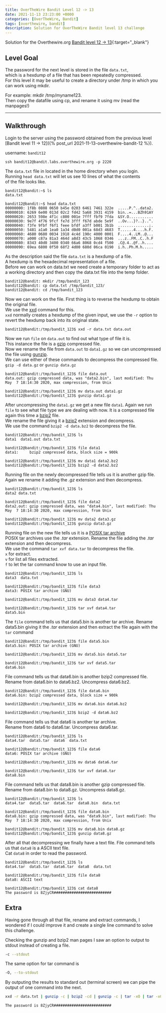 ```yaml
---
title: OverTheWire Bandit Level 12 -> 13
date: 2021-11-13 23:23:00 +0000
categories: [OverTheWire, Bandit]
tags: [overthewire, bandit]
description: Solution for OverTheWire Bandit level 13 challenge
---
```


Solution for the Overthewire.org [Bandit level 12 -> 13](https://overthewire.org/wargames/bandit/bandit13.html){:target="\_blank"}

## Level Goal

The password for the next level is stored in the file `data.txt`,  
which is a hexdump of a file that has been repeatedly compressed.  
For this level it may be useful to create a directory under /tmp in which you can work using mkdir.  

For example: mkdir /tmp/myname123.  
Then copy the datafile using cp, and rename it using mv (read the manpages!)

---

## Walkthrough

Login to the server using the password obtained from the previous level [Bandit level 11 -> 12]({% post_url 2021-11-13-overthewire-bandit-12 %}).  

username: `bandit12`

```ssh
ssh bandit12@bandit.labs.overthewire.org -p 2220
```

The `data.txt` file in located in the home directory when you login.  
Running `head data.txt` will let us see 10 lines of what the contents  
of the file looks like.

```console
bandit12@bandit:~$ ls
data.txt

bandit12@bandit:~$ head data.txt 
00000000: 1f8b 0808 0650 b45e 0203 6461 7461 322e  .....P.^..data2.
00000010: 6269 6e00 013d 02c2 fd42 5a68 3931 4159  bin..=...BZh91AY
00000020: 2653 598e 4f1c c800 001e 7fff fbf9 7fda  &SY.O...........
00000030: 9e7f 4f76 9fcf fe7d 3fff f67d abde 5e9f  ..Ov...}?..}..^.
00000040: f3fe 9fbf f6f1 feee bfdf a3ff b001 3b1b  ..............;.
00000050: 5481 a1a0 1ea0 1a34 d0d0 001a 68d3 4683  T......4....h.F.
00000060: 4680 0680 0034 1918 4c4d 190c 4000 0001  F....4..LM..@...
00000070: a000 c87a 81a3 464d a8d3 43c5 1068 0346  ...z..FM..C..h.F
00000080: 8343 40d0 3400 0340 66a6 8068 0cd4 f500  .C@.4..@f..h....
00000090: 69ea 6800 0f50 68f2 4d00 680d 06ca 0190  i.h..Ph.M.h.....
```

As the description said the file `data.txt` is a hexdump of a file.  
A hexdump is the hexadecimal representation of a file.  
Before we can work on data.txt we need create a temporary folder to act as a working directory and then copy the data.txt file into the temp folder.  

```console
bandit12@bandit: mkdir /tmp/bandit_123
bandit12@bandit: cp data.txt /tmp/bandit_123/
bandit12@bandit: cd /tmp/bandit_123
```

Now we can work on the file. First thing is to reverse the hexdump to obtain the original file.  
We use the [xxd](https://linux.die.net/man/1/xxd) command for this.  
`xxd` normally creates a hexdump of the given input, we use the `-r` option to revert the hexdump back into its original state.

```console
bandit12@bandit:/tmp/bandit_123$ xxd -r data.txt data.out
```

Now we run `file` on `data.out` to find out what type of file it is.  
This instance the file is a [gzip](https://linux.die.net/man/1/gzip) compressed file.  
Now we rename the file from `data.out` to `data1.gz` so we can uncompressed the file using [gunzip](https://linux.die.net/man/1/gzip).  
We can use either of these commands to decompress the compressed file.  
`gzip -d data.gz` or `gunzip data.gz`

```console
bandit12@bandit:/tmp/bandit_123$ file data.out
data.out: gzip compressed data, was "data2.bin", last modified: Thu May  7 18:14:30 2020, max compression, from Unix

bandit12@bandit:/tmp/bandit_123$ mv data.out data1.gz
bandit12@bandit:/tmp/bandit_123$ gunzip data1.gz
```

After uncompressing the `data1.gz` we get a new file `data1`. Again we run `file` to see what file type we are dealing with now. 
It is a compressed file again this time a [bzip2](https://linux.die.net/man/1/bzip2) file.  
We rename the file giving it a [bzip2](https://linux.die.net/man/1/bzip2) extension and decompress.  
We use the command `bzip2 -d data.bz2` to decompress the file.

```console
bandit12@bandit:/tmp/bandit_123$ ls
data1  data1.out data.txt

bandit12@bandit:/tmp/bandit_123$ file data1
data1:     bzip2 compressed data, block size = 900k

bandit12@bandit:/tmp/bandit_123$ mv data1 data2.bz2
bandit12@bandit:/tmp/bandit_123$ bzip2 -d data2.bz2
```

Running file on the newly decompressed file tells us it is another gzip file.  
Again we rename it adding the *.gz* extension and then decompress.

```console
bandit12@bandit:/tmp/bandit_123$ ls
data2 data.txt

bandit12@bandit:/tmp/bandit_123$ file data2
data2.out: gzip compressed data, was "data4.bin", last modified: Thu May  7 18:14:30 2020, max compression, from Unix

bandit12@bandit:/tmp/bandit_123$ mv data2 data3.gz
bandit12@bandit:/tmp/bandit_123$ gunzip data3.gz
```

Running file on the new file tells us it is a [POSIX tar archive](https://linux.die.net/man/1/tar)  
POSIX tar archives use the *.tar* extension. 
Rename the file adding the *.tar* extension and then decompress.  
We use the command `tar xvf data.tar` to decompress the file.  
`x` for extract.  
`v` for list all files extracted.  
`f` to let the tar command know to use an input file.

```console
bandit12@bandit:/tmp/bandit_123$ ls
data3  data.txt

bandit12@bandit:/tmp/bandit_123$ file data3
data3: POSIX tar archive (GNU)

bandit12@bandit:/tmp/bandit_123$ mv data3 data4.tar

bandit12@bandit:/tmp/bandit_123$ tar xvf data4.tar
data5.bin
```

The `file` command tells us that data5.bin is another tar archive.
Rename data5.bin giving it the *.tar* extension and then extract the file again with the `tar` command

```console
bandit12@bandit:/tmp/bandit_123$ file data5.bin
data5.bin: POSIX tar archive (GNU)

bandit12@bandit:/tmp/bandit_123$ mv data5.bin data5.tar

bandit12@bandit:/tmp/bandit_123$ tar xvf data5.tar
data6.bin
```

File command tells us that data6.bin is another bzip2 compressed file.  
Rename from data6.bin to data6.bz2.
Uncompress data6.bz2.

```console
bandit12@bandit:/tmp/bandit_123$ file data6.bin
data6.bin: bzip2 compressed data, block size = 900k

bandit12@bandit:/tmp/bandit_123$ mv data6.bin data6.bz2

bandit12@bandit:/tmp/bandit_123$ bzip2 -d data6.bz2
```

File command tells us that data6 is another tar archive.  
Rename from data6 to data6.tar.
Uncompress data6.tar.

```console
bandit12@bandit:/tmp/bandit_123$ ls
data4.tar  data5.tar  data6  data.txt

bandit12@bandit:/tmp/bandit_123$ file data6
data6: POSIX tar archive (GNU) 

bandit12@bandit:/tmp/bandit_123$ mv data6 data6.tar

bandit12@bandit:/tmp/bandit_123$ tar xvf data6.tar
data8.bin
```

File command tells us that data8.bin is another gzip compressed file.  
Rename from data8.bin to data8.gz.
Uncompress data8.gz.

```console
bandit12@bandit:/tmp/bandit_123$ ls
data4.tar  data5.tar  data6.tar  data8.bin  data.txt

bandit12@bandit:/tmp/bandit_123$ file data8.bin
data8.bin: gzip compressed data, was "data9.bin", last modified: Thu May  7 18:14:30 2020, max compression, from Unix

bandit12@bandit:/tmp/bandit_123$ mv data8.bin data8.gz
bandit12@bandit:/tmp/bandit_123$ gunzip data8.gz
```

After all that decompressing we finally have a text file.
File command tells us that `data8` is a ASCII text file.  
Cat `data8` in order to read the password.

```console
bandit12@bandit:/tmp/bandit_123$ ls
data4.tar  data5.tar  data6.tar  data8  data.txt

bandit12@bandit:/tmp/bandit_123$ file data8
data8: ASCII text 

bandit12@bandit:/tmp/bandit_123$ cat data8 
The password is 8ZjyCR##########################
```

## Extra

Having gone through all that file, rename and extract commands, I wondered if I could improve it and create a single line command to solve this challenge.

Checking the gunzip and bzip2 man pages I saw an option to output to stdout instead of creating a file.

```bash
-c --stdout
```

The same option for tar command is  

```bash
-O, --to-stdout
```

By outputing the results to standard out (terminal screen) we can pipe the output of one command into the next.

```bash
xxd -r data.txt | gunzip -c | bzip2 -cd | gunzip -c | tar -xO | tar -xO | bzip2 -cd | tar -xO | gunzip -c

The password is 8ZjyCR##########################
```
